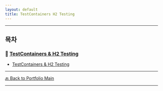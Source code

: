 ```yaml
---
layout: default
title: TestContainers H2 Testing
---
```


---

## 목차


### 🔗 [TestContainers & H2 Testing](/study/testing-and-exception-handling/)

- [TestContainers & H2 Testing](/study/testing-and-exception-handling/testcontainers-h2-testing)

---
[🔙 Back to Portfolio Main](../index.md)

---


